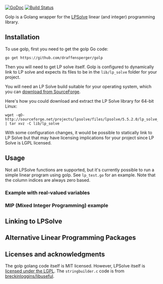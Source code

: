 [![GoDoc](https://godoc.org/github.com/draffensperger/golp?status.svg)](https://godoc.org/github.com/draffensperger/golp) [![Build Status](https://travis-ci.org/draffensperger/golp.svg?branch=master)](https://travis-ci.org/draffensperger/golp)

Golp is a Golang wrapper for the [LPSolve](http://lpsolve.sourceforge.net/5.5/) linear (and integer) programming library.

## Installation

To use golp, first you need to get the golp Go code:

```
go get https://github.com/draffensperger/golp
```

Then you will need to get LP solve itself. Golp is configured to dynamically
link to LP solve and expects its files to be in the `lib/lp_solve` folder for
your project. 

You will need an LP Solve build suitable for your operating system, which you
can [download from SourceForge](http://sourceforge.net/projects/lpsolve/files/lpsolve/5.5.2.0/).

Here's how you could download and extract the LP Solve library for 64-bit Linux:

```
wget -qO- http://sourceforge.net/projects/lpsolve/files/lpsolve/5.5.2.0/lp_solve_5.5.2.0_dev_ux64.tar.gz | tar xvz -C lib/lp_solve
```

With some configuration changes, it would be possible to statically link to LP
Solve but that may have licensing implications for your project since LP Solve
is LGPL licensed.

## Usage 

Not all LPSolve functions are supported, but it's currently possible to run a 
simple linear program using golp. See `lp_test.go` for an example. Note that 
the column indices are always zero based.

### Example with real-valued variables

### MIP (Mixed Integer Programming) example

## Linking to LPSolve

## Alternative Linear Programming Packages



## Licenses and acknowledgments

The golp golang code itself is MIT licensed. However, LPSolve itself is [licensed under the LGPL](http://lpsolve.sourceforge.net/5.5/LGPL.htm). The `stringbuilder.c` code is from [breckinloggins/libuseful](https://github.com/breckinloggins/libuseful).
